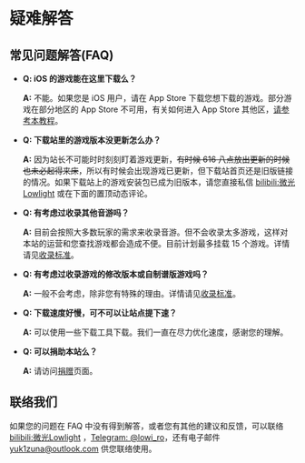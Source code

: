 # 疑难解答

## 常见问题解答(FAQ)

- **Q: iOS 的游戏能在这里下载么？**

  **A:** 不能。如果您是 iOS 用户，请在 App Store 下载您想下载的游戏。部分游戏在部分地区的 App Store 不可用，有关如何进入 App Store 其他区，[请参考本教程](documents/appleid)。

- **Q: 下载站里的游戏版本没更新怎么办？**

  **A:** 因为站长不可能时时刻刻盯着游戏更新，~~有时候 616 八点放出更新的时候也未必起得来床~~，所以有时候会出现游戏已更新，但下载站首页还是旧版链接的情况。如果下载站上的游戏安装包已成为旧版本，请您直接私信 [bilibili:微光Lowlight](https://space.bilibili.com/319171871) 或在下面的置顶动态评论。
  
- **Q: 有考虑过收录其他音游吗？**

  **A:** 目前会按照大多数玩家的需求来收录音游。但不会收录太多游戏，这样对本站的运营和您查找游戏都会造成不便。目前计划最多挂载 15 个游戏。详情请见[收录标准](policies/inclusion)。

- **Q: 有考虑过收录游戏的修改版本或自制谱版游戏吗？**

  **A:** 一般不会考虑，除非您有特殊的理由。详情请见[收录标准](policies/inclusion)。

- **Q: 下载速度好慢，可不可以让站点提下速？**

  **A:** 可以使用一些下载工具下载。我们一直在尽力优化速度，感谢您的理解。

- **Q: 可以捐助本站么？**

  **A:** 请访问[捐赠](sideinfo/donate)页面。


## 联络我们

如果您的问题在 FAQ 中没有得到解答，或者您有其他的建议和反馈，可以联络 [bilibili:微光Lowlight](https://space.bilibili.com/319171871) ，[Telegram: @lowi_ro](https://t.me/lowi_ro)，还有电子邮件 yuk1zuna@outlook.com 供您联络使用。

